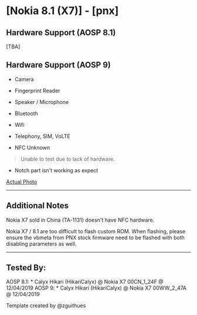 # [Nokia 8.1 (X7)] - [pnx]

## Hardware Support (AOSP 8.1)
[TBA]

## Hardware Support (AOSP 9)

* Camera
> 

* Fingerprint Reader
>

* Speaker / Microphone
> 
  
* Bluetooth
> 

* Wifi
> 

* Telephony, SIM, VoLTE

* NFC Unknown
> Unable to test due to lack of hardware.

* Notch part isn't working as expect
> 

[Actual Photo](https://t.me/phhtreble/194608)

***
## Additional Notes

Nokia X7 sold in China (TA-1131) doesn't have NFC hardware.

Nokia X7 / 8.1 are too difficult to flash custom ROM.
When flashing, please ensure the vbmeta from PNX stock firmware need to be flashed with both disabling parameters as well.

***


## Tested By:
AOSP 8.1: * Calyx Hikari (HikariCalyx) @ Nokia X7 00CN_1_24F @ 12/04/2019
AOSP 9: * Calyx Hikari (HikariCalyx) @ Nokia X7 00WW_2_47A @ 12/04/2019

Template created by @zguithues
